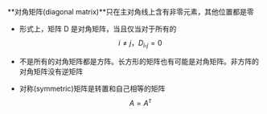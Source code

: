**对角矩阵(diagonal matrix)**只在主对角线上含有非零元素，其他位置都是零

* 形式上，矩阵 D 是对角矩阵，当且仅当对于所有的$$ i \neq j，D_i,_j = 0$$

* 不是所有的对角矩阵都是方阵。长方形的矩阵也有可能是对角矩阵。非方阵的 对角矩阵没有逆矩阵

* 对称(symmetric)矩阵是转置和自己相等的矩阵 $$A = A^\tau$$



